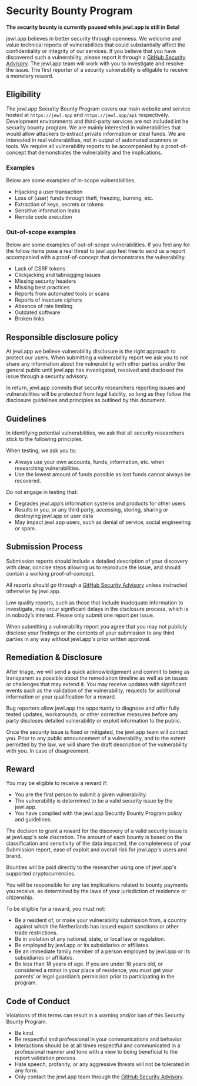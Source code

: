 # Security Bounty Program

**The security bounty is currently paused while jewl.app is still in Beta!**

jewl.app believes in better security through openness. We welcome and value technical reports of vulnerabilities that could substantially affect the confidentiality or integrity of our services. If you believe that you have discovered such a vulnerability, please report it through a [GitHub Security Advisory](https://github.com/jewl-app/.github/security/advisories/new). The jewl.app team will work with you to investigate and resolve the issue. The first reporter of a security vulnerability is elligable to receive a monetary reward.

## Eligibility
The jewl.app Security Bounty Program covers our main website and service hosted at `https://jewl.app` and `https://jewl.app/api` respectively. Development environments and third-party services are not included int he security bounty program. We are mainly interested in vulnerabilities that would allow attackers to extract private information or steal funds. We are interested in real vulnerabilites, not in output of automated scanners or tools. We require all vulnerability reports to be accompanied by a proof-of-concept that demonstrates the vulnerabilty and the implications.

### Examples
Below are some examples of in-scope vulnerabilities.
* Hijacking a user transaction
* Loss of (user) funds through theft, freezing, burning, etc.
* Extraction of keys, secrets or tokens
* Sensitive information leaks
* Remote code execution

### Out-of-scope examples
Below are some examples of out-of-scope vulnerabilities. If you feel any for the follow items pose a real threat to jewl.app feel free to send us a report accompanied with a proof-of-concept that demonstrates the vulnerability.
* Lack of CSRF tokens
* Clickjacking and tabnagging issues
* Missing security headers
* Missing best practices
* Reports from automated tools or scans
* Reports of insecure ciphers
* Absence of rate limiting
* Outdated software
* Broken links

## Responsible disclosure policy
At jewl.app we believe vulnerability disclosure is the right approach to protect our users. When submitting a vulnerability report we ask you to not share any information about the vulnerability with other parties and/or the general public until jewl.app has investigated, resolved and disclosed the issue through a security advisory.

In return, jewl.app commits that security researchers reporting issues and vulnerabilities will be protected from legal liability, so long as they follow the disclosure guidelines and principles as outlined by this document.

## Guidelines
In identifying potential vulnerabilities, we ask that all security researchers stick to the following principles.

When testing, we ask you to:
* Always use your own accounts, funds, information, etc. when researching vulnerabilities.
* Use the lowest amount of funds possible as lost funds cannot always be recovered.

Do not engage in testing that:
* Degrades jewl.app’s information systems and products for other users.
* Results in you, or any third party, accessing, storing, sharing or destroying jewl.app or user data
* May impact jewl.app users, such as denial of service, social engineering or spam.

## Submission Process
Submission reports should include a detailed description of your discovery with clear, concise steps allowing us to reproduce the issue, and should contain a working proof-of-concept.

All reports should go through a [GitHub Security Advisory](https://github.com/jewl-app/.github/security/advisories/new) unless instructed otherwise by jewl.app.

Low quality reports, such as those that include inadequate information to investigate, may incur significant delays in the disclosure process, which is in nobody’s interest. Please only submit one report per issue.

When submitting a vulnerability report you agree that you may not publicly disclose your findings or the contents of your submission to any third parties in any way without jewl.app's prior written approval.

## Remediation & Disclosure
After triage, we will send a quick acknowledgement and commit to being as transparent as possible about the remediation timeline as well as on issues or challenges that may extend it. You may receive updates with significant events such as the validation of the vulnerability, requests for additional information or your qualification for a reward.

Bug reporters allow jewl.app the opportunity to diagnose and offer fully tested updates, workarounds, or other corrective measures before any party discloses detailed vulnerability or exploit information to the public.

Once the security issue is fixed or mitigated, the jewl.app team will contact you. Prior to any public announcement of a vulnerability, and to the extent permitted by the law, we will share the draft description of the vulnerability with you. In case of disagreement.

## Reward
You may be eligible to receive a reward if:

* You are the first person to submit a given vulnerability.
* The vulnerability is determined to be a valid security issue by the jewl.app.
* You have complied with the jewl.app Security Bounty Program policy and guidelines.

The decision to grant a reward for the discovery of a valid security issue is at jewl.app's sole discretion. The amount of each bounty is based on the classification and sensitivity of the data impacted, the completeness of your Submission report, ease of exploit and overall risk for jewl.app's users and brand.

Bounties will be paid directly to the researcher using one of jewl.app's supported cryptocurrencies.

You will be responsible for any tax implications related to bounty payments you receive, as determined by the laws of your jurisdiction of residence or citizenship.

To be eligible for a reward, you must not:

* Be a resident of, or make your vulnerability submission from, a country against which the Netherlands has issued export sanctions or other trade restrictions.
* Be in violation of any national, state, or local law or regulation.
* Be employed by jewl.app or its subsidiaries or affiliates.
* Be an immediate family member of a person employed by jewl.app or its subsidiaries or affiliates.
* Be less than 18 years of age. If you are under 18 years old, or considered a minor in your place of residence, you must get your parents’ or legal guardian’s permission prior to participating in the program.

## Code of Conduct
Violations of this terms can result in a warning and/or ban of this Security Bounty Program.

* Be kind.
* Be respectful and professional in your communications and behavior.
* Interactions should be at all times respectful and communicated in a professional manner and tone with a view to being beneficial to the report validation process.
* Hate speech, profanity, or any aggressive threats will not be tolerated in any form.
* Only contact the jewl.app team through the [GitHub Security Advisory](https://github.com/jewl-app/.github/security/advisories/new).
